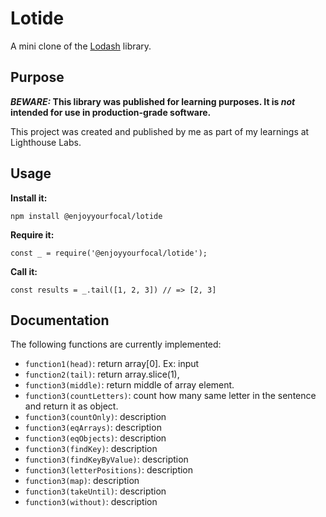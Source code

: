 # Lotide

A mini clone of the [Lodash](https://lodash.com) library.

## Purpose

**_BEWARE:_ This library was published for learning purposes. It is _not_ intended for use in production-grade software.**

This project was created and published by me as part of my learnings at Lighthouse Labs. 

## Usage

**Install it:**

`npm install @enjoyyourfocal/lotide`

**Require it:**

`const _ = require('@enjoyyourfocal/lotide');`

**Call it:**

`const results = _.tail([1, 2, 3]) // => [2, 3]`

## Documentation

The following functions are currently implemented:

* `function1(head)`: return array[0]. 
Ex:   input
* `function2(tail)`: return array.slice(1),
* `function3(middle)`: return middle of array element.
* `function3(countLetters)`: count how many same letter in the sentence and return it as object.
* `function3(countOnly)`: description
* `function3(eqArrays)`: description
* `function3(eqObjects)`: description
* `function3(findKey)`: description
* `function3(findKeyByValue)`: description
* `function3(letterPositions)`: description
* `function3(map)`: description
* `function3(takeUntil)`: description
* `function3(without)`: description

